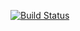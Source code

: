 [![Build Status](https://travis-ci.org/Napwob/Barley-Break.svg?branch=master)](https://travis-ci.org/Napwob/Barley-Break)
